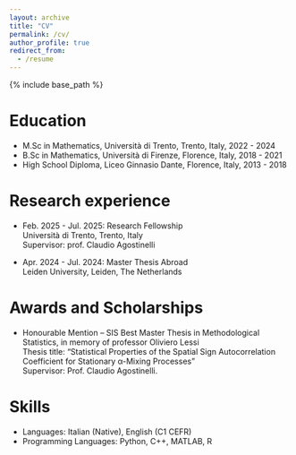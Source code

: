 ```yaml
---
layout: archive
title: "CV"
permalink: /cv/
author_profile: true
redirect_from:
  - /resume
---
```


{% include base_path %}

Education
======
* M.Sc in Mathematics, Università di Trento, Trento, Italy, 2022 - 2024
* B.Sc in Mathematics, Università di Firenze, Florence, Italy, 2018 - 2021
* High School Diploma, Liceo Ginnasio Dante, Florence, Italy, 2013 - 2018

Research experience
======
* Feb. 2025 - Jul. 2025: Research Fellowship\
  Università di Trento, Trento, Italy\
  Supervisor: prof. Claudio Agostinelli

* Apr. 2024 - Jul. 2024: Master Thesis Abroad\
  Leiden University, Leiden, The Netherlands

Awards and Scholarships
======
* Honourable Mention – SIS Best Master Thesis in Methodological Statistics, in memory of professor Oliviero Lessi\
  Thesis title: “Statistical Properties of the Spatial Sign Autocorrelation Coefficient for Stationary α-Mixing Processes” \
Supervisor: Prof. Claudio Agostinelli.
  
Skills
======
* Languages: Italian (Native), English (C1 CEFR)
* Programming Languages: Python, C++, MATLAB, R

